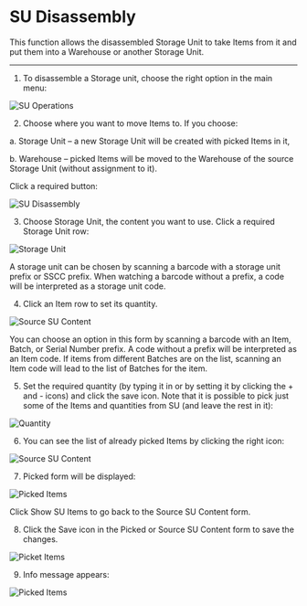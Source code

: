 # SU Disassembly

This function allows the disassembled Storage Unit to take Items from it and put them into a Warehouse or another Storage Unit.

---

1. To disassemble a Storage unit, choose the right option in the main menu:

  ![SU Operations](./media/1_SUDisassembly.jpg)

2. Choose where you want to move Items to. If you choose:

  a. Storage Unit – a new Storage Unit will be created with picked Items in it,

  b. Warehouse – picked Items will be moved to the Warehouse of the source Storage Unit (without assignment to it).

  Click a required button:

![SU Disassembly](./media/2_SUDis.jpg)

3. Choose Storage Unit, the content you want to use. Click a required Storage Unit row:

  ![Storage Unit](./media/3_SUDis.jpg)

  A storage unit can be chosen by scanning a barcode with a storage unit prefix or SSCC prefix. When watching a barcode without a prefix, a code will be interpreted as a storage unit code.

4. Click an Item row to set its quantity.

  ![Source SU Content](./media/4_SUDisSource.jpg)

  You can choose an option in this form by scanning a barcode with an Item, Batch, or Serial Number prefix. A code without a prefix will be interpreted as an Item code. If items from different Batches are on the list, scanning an Item code will lead to the list of Batches for the item.

5. Set the required quantity (by typing it in or by setting it by clicking the + and - icons) and click the save icon. Note that it is possible to pick just some of the Items and quantities from SU (and leave the rest in it):

  ![Quantity](./media/5_SUDis.jpg)

6. You can see the list of already picked Items by clicking the right icon:

  ![Source SU Content](./media/6_SUShowPickedItems.jpg)

7. Picked form will be displayed:

  ![Picked Items](./media/7_SUPickedItems.jpg)

  Click Show SU Items to go back to the Source SU Content form.

8. Click the Save icon in the Picked or Source SU Content form to save the changes.

  ![Picket Items](./media/8_SUSave.jpg)

9. Info message appears:

  ![Picked Items](./media/9_SUDisSuc.jpg)

  